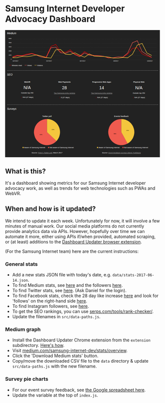 # Samsung Internet Developer Advocacy Dashboard

[![A preview of part of the dashboard](images/dashboard-preview-crop.png)](https://samsunginter.net/dashboard)

## What is this?

It's a dashboard showing metrics for our Samsung Internet developer advocacy work, as well as 
trends for web technologies such as PWAs and WebVR.

## When and how is it updated?

We intend to update it each week. Unfortunately for now, it will involve a few minutes of manual work. 
Our social media platforms do not currently provide analytics data via APIs. However, hopefully over time 
we can automate it more, either using APIs if/when provided, automated scraping, or (at least) additions 
to the [Dashboard Updater browser extension](extension/README.md).

(For the Samsung Internet team) here are the current instructions:

### General stats

* Add a new stats JSON file with today's date, e.g. `data/stats-2017-06-14.json`.
* To find Medium stats, see [here](https://medium.com/samsung-internet-dev/stats/overview) and the followers [here](https://medium.com/samsung-internet-dev/latest).
* To find Twitter stats, see [here](https://analytics.twitter.com). (Ask Daniel for the login).
* To find Facebook stats, check the 28 day like increase [here](https://www.facebook.com/samsunginternet/insights/) and look for 'follows' on the right-hand side [here](https://www.facebook.com/samsunginternet).
* To find Instagram followers, see [here](https://www.instagram.com/samsunginternet/).
* To get the SEO rankings, you can use [serps.com/tools/rank-checker/](https://serps.com/tools/rank-checker/).
* Update the filenames in `src/data-paths.js`.

### Medium graph

* Install the Dashboard Updater Chrome extension from the `extension` subdirectory. [Here's how](https://developer.chrome.com/extensions/getstarted#unpacked).
* Visit [medium.com/samsung-internet-dev/stats/overview](https://medium.com/samsung-internet-dev/stats/overview).
* Click the 'Download Medium stats' button.
* Copy/move the downloaded CSV file to the `data` directory & update `src/data-paths.js` with the new filename.

### Survey pie charts

* For our event survey feedback, see [the Google spreadsheet here](https://docs.google.com/spreadsheets/d/1SxnLKkhqOPZPCEYzX0S0WVPaNN6Hs5vFhOi4Py8bLHs/edit#gid=2048114756).
* Update the variable at the top of `index.js`.
